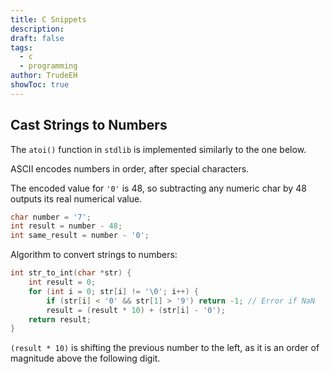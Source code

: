 ```yaml
---
title: C Snippets
description: 
draft: false
tags:
  - c
  - programming
author: TrudeEH
showToc: true
---
```


## Cast Strings to Numbers

The `atoi()` function in `stdlib` is implemented similarly to the one below.  
 
ASCII encodes numbers in order, after special characters. 

The encoded value for `'0'` is 48, so subtracting any numeric char by 48 outputs its real numerical value.

```C
char number = '7';
int result = number - 48;
int same_result = number - '0';
```

Algorithm to convert strings to numbers:

```C
int str_to_int(char *str) {
	int result = 0;
	for (int i = 0; str[i] != '\0'; i++) {
		if (str[i] < '0' && str[1] > '9') return -1; // Error if NaN
		result = (result * 10) + (str[i] - '0');
	return result;
}
```

`(result * 10)` is shifting the previous number to the left, as it is an order of magnitude above the following digit.
